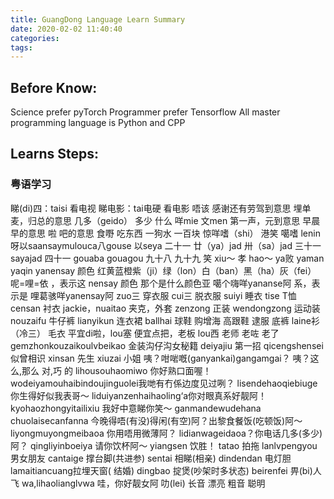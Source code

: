 ```yaml
---
title: GuangDong Language Learn Summary
date: 2020-02-02 11:40:40
categories:
tags:
---
```

## Before Know:
Science prefer pyTorch
Programmer prefer Tensorflow
All master programming language is Python and CPP
## Learns Steps:
### 粤语学习
睇(di)四：taisi 看电视
睇电影：tai电硬 看电影
唔该 感谢还有劳驾到意思
埋单 麦，归总的意思
几多（geido） 多少
什么 咩mie
文men 第一声，元到意思
早晨 早的意思
啦 吧的意思
食嘢 吃东西
一狗水 一百块
惊咩嗜（shi）
港笑 噶嗜
lenin呀以saansaymulouca八gouse
以seya 二十一 廿（ya）jad
卅（sa）jad 三十一
sayajad 四十一
gouaba gouagou 九十八 九十九
笑 xiu～ 孝 hao～
ya败 yaman yaqin
yanensay 颜色
红黄蓝橙紫（ji）绿（lon）白（ban）黑（ha）灰（fei）
呢=哩=依 ，表示这
nensay 颜色
那个是什么颜色亚 噶个嗨咩yananse阿
系，表示是
哩葛骇咩yanensay阿
zuo三 穿衣服
cui三 脱衣服
suiyi 睡衣
tise T恤
censan 衬衣
jackie，nuaitao  夹克，外套
zenzong 正装
wendongzong 运动装
nouzaifu 牛仔裤
lianyikun 连衣裙
ballhai 球鞋
购增海 高跟鞋
逮服 底裤
laine衫（冷三） 毛衣
平宜di啦，lou塞 便宜点把，老板
lou西 老师
老咗 老了
gemzhonkouzaikoulvbeikao  金装沟仔沟女秘籍
deiyajiu 第一招
qicengshensei 似曾相识
xinsan    先生
xiuzai    小姐
咦？咁啱嘅(ganyankai)gangamgai？  咦？这么,那么 对,巧 的
lihousouhaomiwo    你好熟口面喔！
wodeiyamouhaibindoujinguolei我哋有冇係边度见过咧？
lisendehaoqiebiuge 你生得好似我表哥～
liduiyanzenhaihaoling‘a你对眼真系好靓阿！
kyohaozhongyitailixiu 我好中意睇你笑～
ganmandewudehana chuolaisecanfanna 今晚得唔(有没)得闲(有空)阿？出黎食餐饭(吃顿饭)阿～
liyongmuyongmeibaoa 你用唔用微薄阿？
lidianwageidaoa？你电话几多(多少)阿？
qingliyinboeiya 请你饮杯阿～
yiangsen 饮胜！
tatao 拍拖
lanlvpengyou 男女朋友
cantaige 撑台脚(共进参)
sentai 相睇(相亲)
dindendan 电灯胆
lamaitiancuang拉埋天窗( 结婚)
dingbao 掟煲(吵架时多状态)
beirenfei 畀(bi)人飞
wa,lihaolianglvwa 哇，你好靓女阿
叻(lei) 长音 漂亮 粗音 聪明